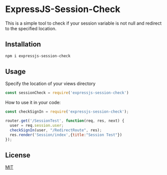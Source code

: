 # ExpressJS-Session-Check
This is a simple tool to check if your session variable is not null and redirect to the specified location.

## Installation
```bash
npm i expressjs-session-check
```

## Usage
Specify the location of your views directory
```javascript
const sessionCheck = require('expressjs-session-check')
```

How to use it in your code:
```javascript
const checkSignIn = require('expressjs-session-check');

router.get('/SessionTest', function(req, res, next) {
  user = req.session.user;
  checkSignIn(user, "/RedirectRoute", res);
  res.render('Session/index',{title:"Session Test"})
});
```


## License

  [MIT](LICENSE)
  



